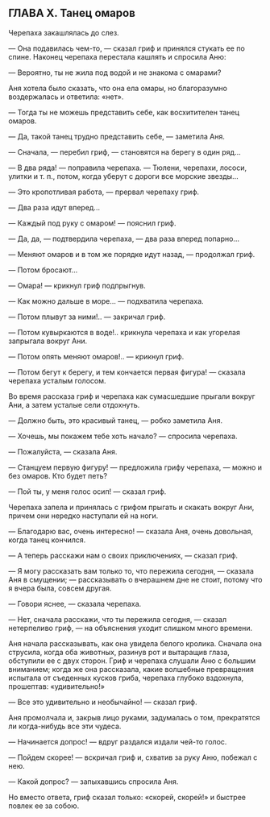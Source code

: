 ## ГЛАВА X. Танец омаров

Черепаха закашлялась до слез.

— Она подавилась чем-то, — сказал гриф и принялся стукать ее по спине. Наконец черепаха перестала кашлять и спросила Аню:

— Вероятно, ты не жила под водой и не знакома с омарами?

Аня хотела было сказать, что она ела омары, но благоразумно воздержалась и ответила: «нет».

— Тогда ты не можешь представить себе, как восхитителен танец омаров.

— Да, такой танец трудно представить себе, — заметила Аня.

— Сначала, — перебил гриф, — становятся на берегу в один ряд...

— В два ряда! — поправила черепаха. — Тюлени, черепахи, лососи, улитки и т. п., потом, когда уберут с дороги все морские звезды...

— Это кропотливая работа, — прервал черепаху гриф.

— Два раза идут вперед...

— Каждый под руку с омаром! — пояснил гриф.

— Да, да, — подтвердила черепаха, — два раза вперед попарно...

— Меняют омаров и в том же порядке идут назад, — продолжал гриф.

— Потом бросают...

— Омара! — крикнул гриф подпрыгнув.

— Как можно дальше в море... — подхватила черепаха.

— Потом плывут за ними!.. — закричал гриф.

— Потом кувыркаются в воде!.. крикнула черепаха и как угорелая запрыгала вокруг Ани.

— Потом опять меняют омаров!.. — крикнул гриф.

— Потом бегут к берегу, и тем кончается первая фигура! — сказала черепаха усталым голосом.

Во время рассказа гриф и черепаха как сумасшедшие прыгали вокруг Ани, а затем усталые сели отдохнуть.

— Должно быть, это красивый танец, — робко заметила Аня.

— Хочешь, мы покажем тебе хоть начало? — спросила черепаха.

— Пожалуйста, — сказала Аня.

— Станцуем первую фигуру! — предложила грифу черепаха, — можно и без омаров. Кто будет петь?

— Пой ты, у меня голос осип! — сказал гриф.

Черепаха запела и принялась с грифом прыгать и скакать вокруг Ани, причем они нередко наступали ей на ноги.

— Благодарю вас, очень интересно! — сказала Аня, очень довольная, когда танец кончился.

— А теперь расскажи нам о своих приключениях, — сказал гриф.

— Я могу рассказать вам только то, что пережила сегодня, — сказала Аня в смущении; — рассказывать о вчерашнем дне не стоит, потому что я вчера была, совсем другая.

— Говори яснее, — сказала черепаха.

— Нет, сначала расскажи, что ты пережила сегодня, — сказал нетерпеливо гриф, — на объяснения уходит слишком много времени.

Аня начала рассказывать, как она увидела белого кролика. Сначала она струсила, когда оба животных, разинув рот и вытаращив глаза, обступили ее с двух сторон. Гриф и черепаха слушали Аню с большим вниманием; когда же она рассказала, какие волшебные превращения испытала от съеденных кусков гриба, черепаха глубоко вздохнула, прошептав: «удивительно!»

— Все это удивительно и необычайно! — сказал гриф.

Аня промолчала и, закрыв лицо руками, задумалась о том, прекратятся ли когда-нибудь все эти чудеса.

— Начинается допрос! — вдруг раздался издали чей-то голос.

— Пойдем скорее! — вскричал гриф и, схватив за руку Аню, побежал с нею.

— Какой допрос? — запыхавшись спросила Аня.

Но вместо ответа, гриф сказал только: «скорей, скорей!» и быстрее повлек ее за собою.